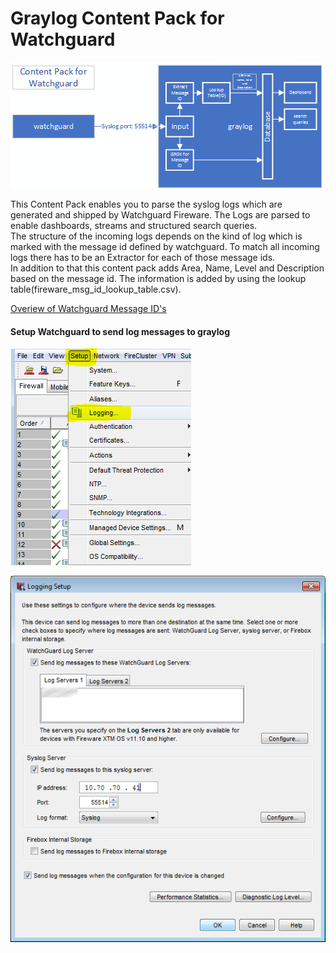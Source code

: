 # Graylog Content Pack for Watchguard

![image](/Images/graylog-cp-watchguard.png)

This Content Pack enables you to parse the syslog logs which are generated and shipped by Watchguard Fireware. The Logs are parsed to enable dashboards, streams and structured search queries.  
The structure of the incoming logs depends on the kind of log which is marked with the message id defined by watchguard. To match all incoming logs there has to be an Extractor for each of those message ids.   
In addition to that this content pack adds Area, Name, Level and Description based on the message id. The information is added by using the lookup table(fireware_msg_id_lookup_table.csv).

[Overiew of Watchguard Message ID's](https://www.watchguard.com/help/docs/fireware/11/en-US/log_catalog/index.html)

#### Setup Watchguard to send log messages to graylog



![wg-logging1](/Images/wg-logging1.png)

![wg-logging2](/Images/wg-logging2.png)


